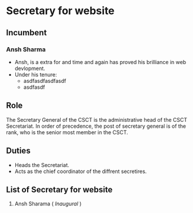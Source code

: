 # Secretary for website

## Incumbent

### Ansh Sharma
* Ansh, is a extra  for  and time and again has proved his brilliance in web devlopment.
* Under his tenure:
  * asdfasdfasdfasdf
  * asdfasdf
## Role 
The Secretary General of the CSCT is the administrative head of the CSCT Secretariat. In order of precedence, the post of secretary general is of the rank, who is the senior most member in the CSCT.

## Duties
* Heads the Secretariat.
* Acts as the chief coordinator of the diffrent secretires.

## List of Secretary for website
1. Ansh Sharama ( *Inaugural* )